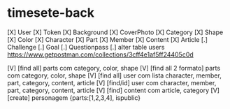 # timesete-back

[X] User
[X] Token
[X] Background
[X] CoverPhoto
[X] Category
[X] Shape
[X] Color
[X] Character
[X] Part
[X] Member
[X] Content
[X] Article
[.] Challenge
[.] Goal
[.] Questionpass
[.] alter table users
https://www.getpostman.com/collections/3cff4e1af5ff24405c0d

[V] [find all] parts com category, color, shape
[V] [find all 2 formato] parts com category, color, shape
[V] [find all] user com lista character, member, part, category, content, article
[V] [find/id] user com character, member, part, category, content, article
[V] [find] content com article, category
[V] [create] personagem {parts:[1,2,3,4], ispublic}
